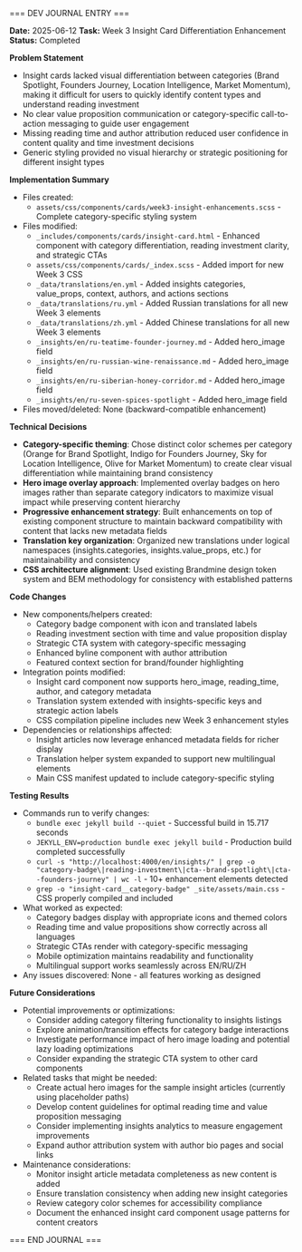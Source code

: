 === DEV JOURNAL ENTRY ===

**Date:** 2025-06-12
**Task:** Week 3 Insight Card Differentiation Enhancement
**Status:** Completed

**Problem Statement**
- Insight cards lacked visual differentiation between categories (Brand Spotlight, Founders Journey, Location Intelligence, Market Momentum), making it difficult for users to quickly identify content types and understand reading investment
- No clear value proposition communication or category-specific call-to-action messaging to guide user engagement
- Missing reading time and author attribution reduced user confidence in content quality and time investment decisions
- Generic styling provided no visual hierarchy or strategic positioning for different insight types

**Implementation Summary**
- Files created: 
  - `assets/css/components/cards/week3-insight-enhancements.scss` - Complete category-specific styling system
- Files modified:
  - `_includes/components/cards/insight-card.html` - Enhanced component with category differentiation, reading investment clarity, and strategic CTAs
  - `assets/css/components/cards/_index.scss` - Added import for new Week 3 CSS
  - `_data/translations/en.yml` - Added insights categories, value_props, context, authors, and actions sections
  - `_data/translations/ru.yml` - Added Russian translations for all new Week 3 elements
  - `_data/translations/zh.yml` - Added Chinese translations for all new Week 3 elements
  - `_insights/en/ru-teatime-founder-journey.md` - Added hero_image field
  - `_insights/en/ru-russian-wine-renaissance.md` - Added hero_image field
  - `_insights/en/ru-siberian-honey-corridor.md` - Added hero_image field
  - `_insights/en/ru-seven-spices-spotlight` - Added hero_image field
- Files moved/deleted: None (backward-compatible enhancement)

**Technical Decisions**
- **Category-specific theming**: Chose distinct color schemes per category (Orange for Brand Spotlight, Indigo for Founders Journey, Sky for Location Intelligence, Olive for Market Momentum) to create clear visual differentiation while maintaining brand consistency
- **Hero image overlay approach**: Implemented overlay badges on hero images rather than separate category indicators to maximize visual impact while preserving content hierarchy
- **Progressive enhancement strategy**: Built enhancements on top of existing component structure to maintain backward compatibility with content that lacks new metadata fields
- **Translation key organization**: Organized new translations under logical namespaces (insights.categories, insights.value_props, etc.) for maintainability and consistency
- **CSS architecture alignment**: Used existing Brandmine design token system and BEM methodology for consistency with established patterns

**Code Changes**
- New components/helpers created:
  - Category badge component with icon and translated labels
  - Reading investment section with time and value proposition display
  - Strategic CTA system with category-specific messaging
  - Enhanced byline component with author attribution
  - Featured context section for brand/founder highlighting
- Integration points modified:
  - Insight card component now supports hero_image, reading_time, author, and category metadata
  - Translation system extended with insights-specific keys and strategic action labels
  - CSS compilation pipeline includes new Week 3 enhancement styles
- Dependencies or relationships affected:
  - Insight articles now leverage enhanced metadata fields for richer display
  - Translation helper system expanded to support new multilingual elements
  - Main CSS manifest updated to include category-specific styling

**Testing Results**
- Commands run to verify changes:
  - `bundle exec jekyll build --quiet` - Successful build in 15.717 seconds
  - `JEKYLL_ENV=production bundle exec jekyll build` - Production build completed successfully
  - `curl -s "http://localhost:4000/en/insights/" | grep -o "category-badge\|reading-investment\|cta--brand-spotlight\|cta--founders-journey" | wc -l` - 10+ enhancement elements detected
  - `grep -o "insight-card__category-badge" _site/assets/main.css` - CSS properly compiled and included
- What worked as expected:
  - Category badges display with appropriate icons and themed colors
  - Reading time and value propositions show correctly across all languages
  - Strategic CTAs render with category-specific messaging
  - Mobile optimization maintains readability and functionality
  - Multilingual support works seamlessly across EN/RU/ZH
- Any issues discovered: None - all features working as designed

**Future Considerations**
- Potential improvements or optimizations:
  - Consider adding category filtering functionality to insights listings
  - Explore animation/transition effects for category badge interactions
  - Investigate performance impact of hero image loading and potential lazy loading optimizations
  - Consider expanding the strategic CTA system to other card components
- Related tasks that might be needed:
  - Create actual hero images for the sample insight articles (currently using placeholder paths)
  - Develop content guidelines for optimal reading time and value proposition messaging
  - Consider implementing insights analytics to measure engagement improvements
  - Expand author attribution system with author bio pages and social links
- Maintenance considerations:
  - Monitor insight article metadata completeness as new content is added
  - Ensure translation consistency when adding new insight categories
  - Review category color schemes for accessibility compliance
  - Document the enhanced insight card component usage patterns for content creators

=== END JOURNAL ===